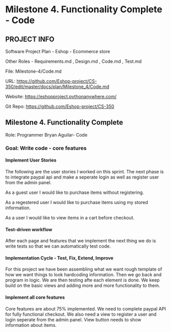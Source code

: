 # Milestone 4. Functionality Complete - Code
## PROJECT INFO
Software Project Plan - Eshop - Ecommerce store

Other Roles - Requirements.md , Design.md , Code.md , Test.md

File: Milestone-4/Code.md

URL: https://github.com/Eshop-project/CS-350/edit/master/docs/plan/Milestone_4/Code.md

Website: https://eshopproject.pythonanywhere.com/

Git Repo: https://github.com/Eshop-project/CS-350

## Milestone 4. Functionality Complete
Role: Programmer Bryan Aguilar- Code

### Goal: Write code - core features

#### Implement User Stories
The following are the user stories I worked on this sprint.  The next phase is to integrate paypal api and make a seperate login as well as register user from the admin panel.

As a guest user I would like to purchase items without registering.

As a regestered user I would like to purchase items using my stored information.

As a user I would like to view items in a cart before checkout.

#### Test-driven workflow


After each page and features that we implement the next thing we do is write tests so that we can automatically test code.


#### Implementation Cycle - Test, Fix, Extend, Improve

For this project we have been assembling what we want rough template of how we want things to look hardcoding information.  Then we go back and program in logic.  We are then testing afte each element is done.  We keep build on the basic views and adding more and more functionality to them. 

#### Implement all core features
Core features are about 75% implemented.  We need to complete paypal API for fully functional checkout. We also need a view to register a user and login seperate from the admin panel.  View button needs to show information about items.

